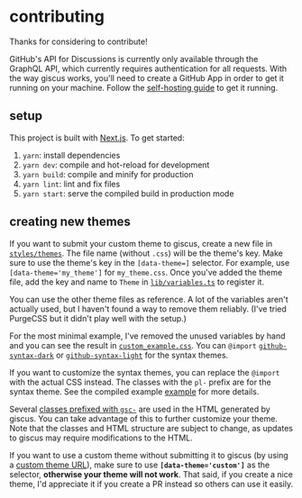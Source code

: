 # contributing

Thanks for considering to contribute!

GitHub's API for Discussions is currently only available through the GraphQL
API, which currently requires authentication for all requests. With the way
giscus works, you'll need to create a GitHub App in order to get it
running on your machine. Follow the [self-hosting guide][self-hosting] to get
it running.

## setup

This project is built with [Next.js][next.js]. To get started:

1. `yarn`: install dependencies
2. `yarn dev`: compile and hot-reload for development
3. `yarn build`: compile and minify for production
4. `yarn lint`: lint and fix files
5. `yarn start`: serve the compiled build in production mode

## creating new themes

If you want to submit your custom theme to giscus, create a new file in
[`styles/themes`][themes-dir]. The file name (without `.css`) will be the
theme's key. Make sure to use the theme's key in the `[data-theme=]` selector.
For example, use `[data-theme='my_theme']` for `my_theme.css`. Once you've
added the theme file, add the key and name to `Theme` in
[`lib/variables.ts`][variables] to register it.

You can use the other theme files as reference. A lot of the variables aren't
actually used, but I haven't found a way to remove them reliably. (I've tried
PurgeCSS but it didn't play well with the setup.)

For the most minimal example, I've removed the unused variables by hand
and you can see the result in [`custom_example.css`][example]. You can
`@import` [`github-syntax-dark`][syntax-dark] or
[`github-syntax-light`][syntax-light] for the syntax themes.

If you want to customize the syntax themes, you can replace the `@import` with
the actual CSS instead. The classes with the `pl-` prefix are for the syntax
theme. See the compiled example [example][example-compiled] for more details.

Several [classes prefixed with `gsc-`][gsc-classes] are used in the HTML
generated by giscus. You can take advantage of this to further customize your
theme. Note that the classes and HTML structure are subject to change, as
updates to giscus may require modifications to the HTML.

If you want to use a custom theme without submitting it to giscus (by using a
[custom theme URL][custom-theme-url]), make sure to use
**`[data-theme='custom']`** as the selector,
**otherwise your theme will not work**. That said, if you create a nice theme,
I'd appreciate it if you create a PR instead so others can use it easily.

[self-hosting]: SELF-HOSTING.md
[next.js]: https://github.com/vercel/next.js
[themes-dir]: styles/themes
[example]: styles/themes/custom_example.css
[syntax-dark]: https://github.com/primer/github-syntax-dark
[syntax-light]: https://github.com/primer/github-syntax-light
[example-compiled]: https://giscus.app/themes/custom_example.css
[gsc-classes]: https://github.com/laymonage/giscus/search?q=gsc
[custom-theme-url]: https://github.com/laymonage/giscus/blob/main/ADVANCED-USAGE.md#data-theme
[variables]: lib/variables.ts
